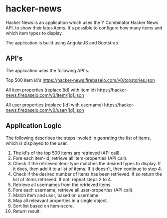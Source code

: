 # hacker-news

Hacker News is an application which uses the Y Combinator Hacker News API, to show their lates items.
It's possible to configure how many items and which item types to display.

The application is build using AngularJS and Bootstrap.

## API's
The application uses the following API's.

Top 500 item id's
https://hacker-news.firebaseio.com/v0/topstories.json

All item properties (replace [id] with item id)
https://hacker-news.firebaseio.com/v0/item/[id].json

All user properties (replace [id] with username)
https://hacker-news.firebaseio.com/v0/user/[id].json

## Application Logic
The following describes the steps involed in genrating the list of items, which is displayed to the user.

1. The id's of the top 500 items are retrieved (API call). 
2. Fore each item-id, retrieve all item-properties (API call).
3. Check if the retrieved item-type matches the desired types to display. If it does, then add it to a list of items. If it doesn't, then continue to step 4.
4. Check if the desired number of items has been retrieved. If so return the list of items retrieved. If not, repeat steps 2 to 4.
5. Retrieve all usernames from the retrieved items.
6. Fore each username, retrieve all user-properties (API call).
7. Match item and user, based on username.
8. Map all releavant properties in a single object.
9. Sort list based on item-score.
10. Return result.